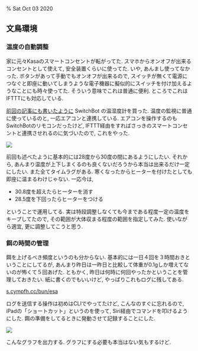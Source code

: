 % Sat Oct 03 2020

## 文鳥環境

### 温度の自動調整

家に元々Kasaのスマートコンセントが転がってた.
スマホからオンオフが出来るコンセントとして使えて, 安全装置くらいに使ってた. いや, あんまし使ってなかった.
ボタンがあって手動でもオンオフが出来るので, スイッチが無くて電源につなぐと即座に動いてしまうような電子機器に擬似的にスイッチを付け加えるようなことにも時々使ってた.
そういう意味でこれは普通に便利.
ところでこれはIFTTTにも対応している.

[前回の記事にも書いたように](01) SwitchBot の温湿度計を買った.
温度の監視に普通に使っているのと, 一応エアコンと連携している.
エアコンを操作するのもSwitchBotのリモコンだったけど, IFTTT経由をすればさっきのスマートコンセントと連携させれるのに気づいたので, これをやった.

![](https://pbs.twimg.com/media/EjYU56BU0AExm5m?format=jpg&name=4096x4096)

前回も述べたように基本的には28度から30度の間にあるようにしたい.
それから, あんまり温度が上下しまくるのも良くないだろうから本当は出来るだけ一定にしたい.
また全てタイムラグがある.
寒くなったからヒーターを付けたとしても即座に温まるわけじゃない.
一応今は,

- 30.8度を超えたらヒーターを消す
- 28.5度を下回ったらヒーターをつける

ということで運用してる.
実は特段調整しなくても今まである程度一定の温度をキープしてたので,
その範囲が大体収まる程度の範囲を指定してみた.
使いながら適宜, 更に調整してこうと思う.

### 餌の時間の管理

餌を上げるべき頻度というのも分からない.
基本的には一日４回を３時間おきということにしてるが, あんまり昨日は一昨日と比較して体重が0.1gしか増えてないのが怖くて５回あげた.
ともかく, 昨日は何時に何回やったかということを管理しておきたい.
紙に書くのでもいいけど, やっぱりこれもログに残してある.

[s.cympfh.cc/bun/esa](http://s.cympfh.cc/bun/esa)

ログを送信する操作は初めはCLIでやってたけど, こんなのすぐに忘れるので,
iPadの「ショートカット」というのを使って, Siri経由でコマンドを叩けるようにした.
餌の準備をしてるときに発動させて記録することにした.

![](https://pbs.twimg.com/media/EjZViNQVcAEChxF?format=png&name=900x900)

こんなグラフを出力する.
グラフにする必要も本当はない気もするけど.
